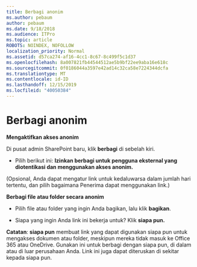```yaml
---
title: Berbagi anonim
ms.author: pebaum
author: pebaum
ms.date: 9/18/2018
ms.audience: ITPro
ms.topic: article
ROBOTS: NOINDEX, NOFOLLOW
localization_priority: Normal
ms.assetid: d57ca274-af16-4cc1-8c67-8c499f5c1d37
ms.openlocfilehash: 8a007821fb44544512ae5b9bf22ee9aba16e618c
ms.sourcegitcommit: 0f0186044a3597e42ad14c32ca58e7224344dcfa
ms.translationtype: MT
ms.contentlocale: id-ID
ms.lasthandoff: 12/15/2019
ms.locfileid: "40050384"
---
```

# <a name="anonymous-sharing"></a>Berbagi anonim

 **Mengaktifkan akses anonim**
  
Di pusat admin SharePoint baru, klik **berbagi** di sebelah kiri. 
  
- Pilih berikut ini: **Izinkan berbagi untuk pengguna eksternal yang diotentikasi dan menggunakan akses anonim.**
  
(Opsional, Anda dapat mengatur link untuk kedaluwarsa dalam jumlah hari tertentu, dan pilih bagaimana Penerima dapat menggunakan link.)
    
 **Berbagi file atau folder secara anonim**
  
- Pilih file atau folder yang ingin Anda bagikan, lalu klik **bagikan**. 
    
- Siapa yang ingin Anda link ini bekerja untuk? Klik **siapa pun.**
  
 **Catatan**: **siapa pun** membuat link yang dapat digunakan siapa pun untuk mengakses dokumen atau folder, meskipun mereka tidak masuk ke Office 365 atau OneDrive. Gunakan ini untuk berbagi dengan siapa pun, di dalam atau di luar perusahaan Anda. Link ini juga dapat diteruskan di sekitar kepada siapa pun. 
    

